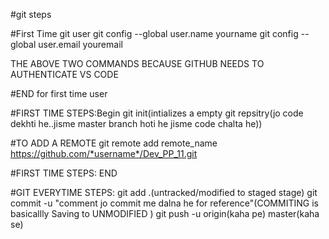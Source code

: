 #git steps


#First Time git user
git config --global user.name yourname
git config --global user.email youremail


THE ABOVE TWO COMMANDS BECAUSE GITHUB NEEDS TO AUTHENTICATE VS CODE

#END for first time user

#FIRST TIME STEPS:Begin
git init(intializes a empty git repsitry(jo code dekhti he..jisme master branch hoti he jisme code chalta he))

#TO ADD A REMOTE
git remote add remote_name  https://github.com/*username*/Dev_PP_11.git

#FIRST TIME STEPS: END

#GIT EVERYTIME STEPS:
git add .(untracked/modified to staged stage)
git commit -u "comment jo commit me dalna he for reference"(COMMITING is basicallly Saving to UNMODIFIED )
git push -u origin(kaha pe) master(kaha se)




